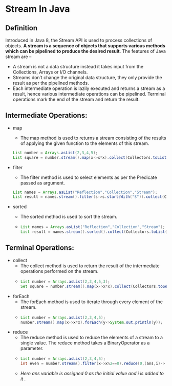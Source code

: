 # Stream In Java
## Definition
Introduced in Java 8, the Stream API is used to process collections of objects. **A stream is a sequence of objects that supports various methods which can be pipelined to produce the desired result**.
The features of Java stream are –

- A stream is not a data structure instead it takes input from the Collections, Arrays or I/O channels.
- Streams don’t change the original data structure, they only provide the result as per the pipelined methods.
- Each intermediate operation is lazily executed and returns a stream as a result, hence various intermediate operations can be pipelined. Terminal operations mark the end of the stream and return the result.

## Intermediate Operations:

- map
  -  The map method is used to returns a stream consisting of the results of applying the given function to the elements of this stream.

    ```java
    List number = Arrays.asList(2,3,4,5);
    List square = number.stream().map(x->x*x).collect(Collectors.toList());
    ```
- filter
  + The filter method is used to select elements as per the Predicate passed as argument.

  ```java
  List names = Arrays.asList("Reflection","Collection","Stream");
  List result = names.stream().filter(s->s.startsWith("S")).collect(Collectors.toList());
  ```

- sorted
  + The sorted method is used to sort the stream.
  + ```java
    List names = Arrays.asList("Reflection","Collection","Stream");
    List result = names.stream().sorted().collect(Collectors.toList());
    ``` 

## Terminal Operations:
- collect
  + The collect method is used to return the result of the intermediate operations performed on the stream.
  + ```java
    List number = Arrays.asList(2,3,4,5,3);
    Set square = number.stream().map(x->x*x).collect(Collectors.toSet());
    ```
- forEach
  + The forEach method is used to iterate through every element of the stream.
  + ```java
    List number = Arrays.asList(2,3,4,5);
    number.stream().map(x->x*x).forEach(y->System.out.println(y));
    ```
- reduce
  + The reduce method is used to reduce the elements of a   stream to a single value.
    The reduce method takes a BinaryOperator as a parameter.
  + ```java
    List number = Arrays.asList(2,3,4,5);
    int even = number.stream().filter(x->x%2==0).reduce(0,(ans,i)-> ans+i);
    ```  
  + *Here ans variable is assigned 0 as the initial value and i is added to it .*    